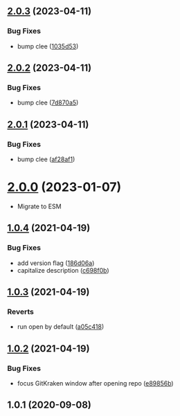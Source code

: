 ## [2.0.3](https://github.com/bconnorwhite/gitkraken-cli/compare/v2.0.2...v2.0.3) (2023-04-11)


### Bug Fixes

* bump clee ([1035d53](https://github.com/bconnorwhite/gitkraken-cli/commit/1035d5338a9006930101d321d93a43ab0d0afb2b))



## [2.0.2](https://github.com/bconnorwhite/gitkraken-cli/compare/v2.0.1...v2.0.2) (2023-04-11)


### Bug Fixes

* bump clee ([7d870a5](https://github.com/bconnorwhite/gitkraken-cli/commit/7d870a555479dbfb2d6ca4554eee0ee7dade64c1))



## [2.0.1](https://github.com/bconnorwhite/gitkraken-cli/compare/v2.0.0...v2.0.1) (2023-04-11)


### Bug Fixes

* bump clee ([af28af1](https://github.com/bconnorwhite/gitkraken-cli/commit/af28af149f1a13d10832c637ec3454620087d596))



# [2.0.0](https://github.com/bconnorwhite/gitkraken-cli/compare/v1.0.4...v3.0.0) (2023-01-07)

* Migrate to ESM


## [1.0.4](https://github.com/bconnorwhite/gitkraken-cli/compare/v1.0.3...v1.0.4) (2021-04-19)


### Bug Fixes

* add version flag ([186d06a](https://github.com/bconnorwhite/gitkraken-cli/commit/186d06a87c60105421339216afe7ddc7032cc181))
* capitalize description ([c698f0b](https://github.com/bconnorwhite/gitkraken-cli/commit/c698f0bed3eedd68a801ecbbc499f754c2adacdd))



## [1.0.3](https://github.com/bconnorwhite/gitkraken-cli/compare/v1.0.2...v1.0.3) (2021-04-19)


### Reverts

* run open by default ([a05c418](https://github.com/bconnorwhite/gitkraken-cli/commit/a05c418d4615416c69d4c614f2f6eb1f26d24628))



## [1.0.2](https://github.com/bconnorwhite/gitkraken-cli/compare/v1.0.1...v1.0.2) (2021-04-19)


### Bug Fixes

* focus GitKraken window after opening repo ([e89856b](https://github.com/bconnorwhite/gitkraken-cli/commit/e89856b2385121a3795810e60dc81e5dec7ac3b8))



## 1.0.1 (2020-09-08)



